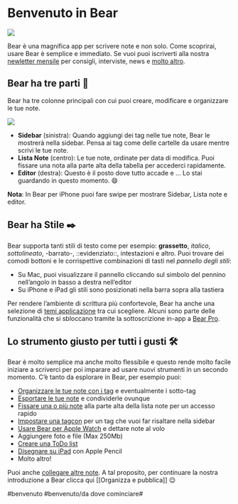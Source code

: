 # Benvenuto in Bear
![](Welcome@2x.jpg)

Bear è una magnifica app per scrivere note e non solo. Come scoprirai, usare Bear è semplice e immediato. Se vuoi puoi iscriverti alla nostra [newletter mensile](http://eepurl.com/dvs38P) per consigli, interviste, news e [molto altro](https://bear.app/faq/).

## Bear ha tre parti 🐻
Bear ha tre colonne principali con cui puoi creare, modificare e organizzare le tue note.

![](Bear%203%20columns.png)


* **Sidebar** (sinistra): Quando aggiungi dei tag nelle tue note, Bear le mostrerà nella sidebar. Pensa ai tag come delle cartelle da usare mentre scrivi le tue note.
* **Lista Note** (centro): Le tue note, ordinate per data di modifica. Puoi fissare una nota alla parte alta della tabella per accederci rapidamente.
* **Editor** (destra): Questo è il posto dove tutto accade e … Lo stai guardando in questo momento. 😄

**Nota**: In Bear per iPhone puoi fare swipe per mostrare Sidebar, Lista note e editor.

## Bear ha Stile ✒️ 
Bear supporta tanti stili di testo come per esempio: **grassetto**, _italico_, _sottolineato_, -barrato-,  ::evidenziato::, intestazioni e altro.  Puoi trovare dei comodi bottoni e le corrispettive combinazioni di tasti nel _pannello degli stili_:

* Su Mac, puoi visualizzare il pannello cliccando sul simbolo del pennino nell’angolo in basso a destra nell’editor
* Su iPhone e iPad gli stili sono posizionati nella barra sopra alla tastiera

Per rendere l’ambiente di scrittura più confortevole, Bear ha anche una selezione di [temi applicazione](bear://x-callback-url/open-themes) tra cui scegliere. Alcuni sono parte delle funzionalità che si sbloccano tramite la sottoscrizione in-app a [Bear Pro](bear://x-callback-url/open-bear-pro).

## Lo strumento giusto per tutti i gusti 🛠
Bear è molto semplice ma anche molto flessibile e questo rende molto facile iniziare a scriverci per poi imparare ad usare nuovi strumenti in un secondo momento. C’è tanto da esplorare in Bear, per esempio puoi:

* [Organizzare le tue note con i tag](https://blog.bear-writer.com/organize-notes-with-tags-and-infinite-nested-tags-c42b02b2c0d7) e eventualmente i sotto-tag
* [Esportare le tue note](https://blog.bear.app/2017/08/bear-tips-turn-your-notes-into-pdf-jpg-and-more/) e condividerle ovunque
* [Fissare una o più note](https://blog.bear.app/2017/09/bear-tips-pin-notes-to-the-top-to-stay-on-task/) alla parte alta della lista note per un accesso rapido
* [Impostare una tagcon](https://blog.bear.app/2018/08/bear-tips-make-your-important-tags-stand-out-with-tagcons/) per un tag che vuoi far risaltare nella sidebar
* [Usare Bear per Apple Watch](https://bear.app/faq/Bear%20for%20Apple%20Watch%20overview/) e dettare note al volo
* Aggiungere foto e file (Max 250Mb)
* [Creare una ToDo list](https://blog.bear.app/2017/02/bear-tips-check-your-task-progress/)
* [Disegnare su iPad](https://bear.app/faq/Attachments/Add%20Sketches%20to%20your%20notes/) con Apple Pencil
* Molto altro!

Puoi anche [collegare altre note](https://blog.bear.app/2017/03/bear-tips-link-notes-for-fun-and-profit/).  A tal proposito, per continuare la nostra introduzione a Bear clicca qui [[Organizza e pubblica]] 😉

#benvenuto 
#benvenuto/da dove cominciare#
